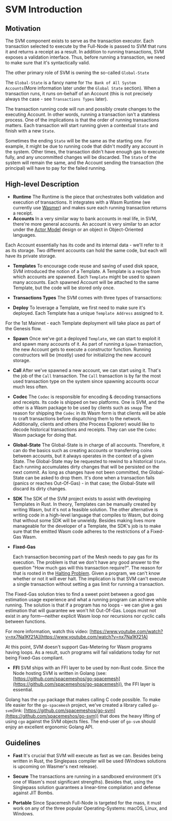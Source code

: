 # SVM Introduction

## Motivation

The SVM component exists to serve as the transaction executor.
Each transaction selected to execute by the Full-Node is passed to SVM that runs it and returns a receipt as a result.
In addition to running transactions, SVM exposes a validation interface. Thus, before running a transaction, we need to make sure that it's syntactically valid.

The other primary role of SVM is owning the so-called `Global-State`

The `Global-State` is a fancy name for `The Bank of All System Accounts`(More information later under the `Global State` section).
When a transaction runs, it runs on-behalf of an Account (this is not precisely always the case - see `Transactions Types` later).

The transaction running code will run and possibly create changes to the executing Account.
In other words, running a transaction isn't a stateless process. One of the implications is that the order of running transactions matters.
Each transaction will start running given a contextual `State` and finish with a new `State`.

Sometimes the ending `State` will be the same as the starting one. For example, it might be due to running code that didn't modify any account in the system.
Other times, the transaction didn't have enough gas to execute fully, and any uncommitted changes will be discarded.
The `State` of the system will remain the same, and the Account sending the transaction (the principal) will have to pay for the failed running.

## High-level Description

- **Runtime**
  The Runtime is the piece that orchestrates both validation and execution of transactions.
  It integrates with a Wasm Runtime (we currently use [Wasmer](https://wasmer.io/)) and makes sure each running transaction returns a receipt.
- **Accounts**
  In a very similar way to bank accounts in real life, in SVM, there're more general accounts.
  An account is very similar to an actor under the [Actor Model](https://en.wikipedia.org/wiki/Actor_model) design or an object in Object-Oriented languages.

Each Account essentially has its code and its internal data - we'll refer to it as its storage.
Two different accounts can hold the same code, but each will have its private storage.

- **Templates**
  To encourage code reuse and saving of used disk space, SVM introduced the notion of a Template.
  A Template is a recipe from which accounts are spawned. Each `Template` might be used to spawn many accounts.
  Each spawned Account will be attached to the same Template, but the code will be stored only once.
- **Transactions Types**
  The SVM comes with three types of transactions:

- **Deploy**
  To leverage a Template, we first need to make sure it's deployed.
  Each Template has a unique `Template Address` assigned to it.

For the 1st Mainnet - each Template deployment will take place as part of the Genesis flow.

- **Spawn**
  Once we've got a deployed `Template`, we can start to exploit it and spawn many accounts of it.
  As part of running a `Spawn` transaction, the new Account gets to execute a constructor function.
  Running constructors will be (mostly) used for initializing the new account storage.

- **Call**
  After we've spawned a new account, we can start using it. That's the job of the `Call` transaction.
  The `Call` transaction is by far the most used transaction type on the system since spawning accounts occur much less often.

- **Codec**
  The `Codec` is responsible for encoding & decoding transactions and receipts.
  Its code is shipped on two platforms. One is SVM, and the other is a Wasm package to be used by clients such as `smapp`
  The reason for shipping the `Codec` in its Wasm form is that clients will be able to craft transactions before dispatching them to the network.
  Additionally, clients and others (the Process Explorer) would like to decode historical transactions and receipts.
  They can use the `Codec` Wasm package for doing that.

- **Global-State**
  The Global-State is in charge of all accounts. Therefore, it can do the basics such as creating accounts or transferring coins between accounts, but it always operates in the context of a given State.
  The Global-State may be requested to rewind to a historical `State`.
  Each running accumulates dirty changes that will be persisted on the next commit. As long as changes have not been committed, the Global-State can be asked to drop them.
  It's done when a transaction fails (panics or reaches Out-Of-Gas) - in that case; the Global-State will discard its dirty changes.

- **SDK**
  The SDK of the SVM project exists to assist with developing Templates in Rust.
  In theory, Templates can be manually created by writing Wasm, but it's not a feasible solution.
  The other alternative is writing code in a high-level language that compiles to Wasm, but doing that without some SDK will be unwieldy.
  Besides making lives more manageable for the developer of a Template, the SDK's job is to make sure that the emitted Wasm code adheres to the restrictions of a Fixed-Gas Wasm.
- **Fixed-Gas**

  Each transaction becoming part of the Mesh needs to pay gas for its execution.
  The problem is that we don't have any good answer to the question "How much gas will this transaction require?".
  The reason for that is rooted in the [Halting Problem](https://en.wikipedia.org/wiki/Halting_problem). Given a program, we can't know whether or not it will ever halt.
  The implication is that SVM can't execute a single transaction without setting a gas limit for running a transaction.

The Fixed-Gas solution tries to find a sweet point between a good gas estimation usage experience and what a running program can achieve while running.
The solution is that if a program has no loops - we can give a gas estimation that will guarantee we won't hit Out-Of-Gas.
Loops must not exist in any form—neither explicit Wasm loop nor recursions nor cyclic calls between functions.

For more information, watch this video:
[https://www.youtube.com/watch?v=nx7Na1Kf21A](https://www.youtube.com/watch?v=nx7Na1Kf21A)

At this point, SVM doesn't support Gas-Metering for Wasm programs having loops. As a result, such programs will fail validations today for not being Fixed-Gas compliant.

- **FFI**
  SVM ships with an FFI layer to be used by non-Rust code.
  Since the Node hosting SVM is written in Golang (see: [https://github.com/spacemeshos/go-spacemesh](https://github.com/spacemeshos/go-spacemesh)), the FFI layer is essential.

Golang has the `cgo` package that makes calling C code possible.
To make life easier for the `go-spacemesh` project, we've created a library called `go-svm`(link: [https://github.com/spacemeshos/go-svm](https://github.com/spacemeshos/go-svm))
that does the heavy lifting of using `cgo` against the SVM objects files. The end-user of `go-svm` should enjoy an excellent ergonomic Golang API.

## Guidelines

- **Fast**
  It's crucial that SVM will execute as fast as we can.
  Besides being written in Rust, the Singlepass compiler will be used (Windows solutions is upcoming on Wasmer's next release).

- **Secure**
  The transactions are running in a sandboxed environment (it's one of Wasm's most significant strengths).
  Besides that, using the Singlepass solution guarantees a linear-time compilation and defense against JIT Bombs.

- **Portable**
  Since Spacemesh Full-Node is targeted for the mass, it must work on any of the three popular Operating-Systems: macOS, Linux, and Windows.
